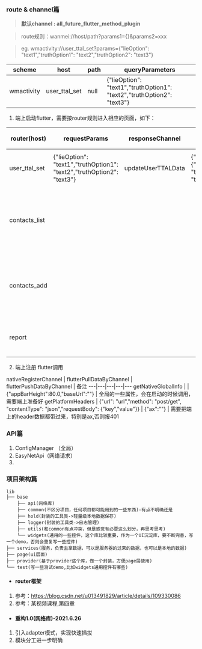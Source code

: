 

### route & channel篇
> **默认channel : all_future_flutter_method_plugin**

> route规则：wanmei://host/path?params1={}&params2=xxx

> eg.  wmactivity://user_ttal_set?params={"lieOption": "text1","truthOption1": "text2","truthOption2": "text3"}

scheme | host | path | queryParameters
--|--|--|--
wmactivity | user_ttal_set | null | {"lieOption": "text1","truthOption1": "text2","truthOption2": "text3"}
 
 

1. 端上启动flutter，需要按router规则进入相应的页面，如下：

router(host) | requestParams | responseChannel | responseData | 备注
---|---|---|---|---
user_ttal_set | {"lieOption": "text1","truthOption1": "text2","truthOption2": "text3"} | updateUserTTALData | {"type":"TTAL","ttalQuestion":{"lieOption":"t1", "truthOption1":"t2", "truthOption2":"t3"}} | 俩真一假
contacts_list |  |  |  | 购票联系人列表
contacts_add |  |  |  | 新增购票联系人
report |  |  |  | 举报页面

2. 端上注册 flutter调用

nativeRegisterChannel | flutterPullDataByChannel | flutterPushDataByChannel | 备注
---|---|---|---|---
getNativeGlobalInfo |  | {"appBarHeight":80.0,"baseUrl":""} | 全局的一些属性，会在启动的时候调用，需要端上准备好
getPlatformHeaders | {"url": "url","method": "post/get", "contentType": "json","requestBody": {"key","value"}} | {"ax":""} | 需要把端上的header数据都带过来，特别是ax,否则报401

### API篇

1. ConfigManager （全局）
2. EasyNetApi（网络请求） 
3. 

### 项目架构篇

```
lib
├── base
    ├── api(网络库)
    ├── common(不区分项目，任何项目都可能用到的一些东西)-有点不明确还是
    ├── hold(封装的工具类->轻量级本地数据保存)
    ├── logger(封装的工具类->日志管理)
    ├── utils(和common有点冲突，但是感觉有必要这么划分，再思考思考)
    └── widgets(通用的一些控件，这个库比较重要，作为一个UI沉淀库，要不断完善，写一个demo，否则会重复写一些控件)
├── services(服务，负责去拿数据，可以是服务器的过来的数据，也可以是本地的数据)
├── page(ui层面)
├── provider(基于provider这个库，做一个封装，方便page层使用)
└── test(写一些测试demo,比如widgets通用控件有哪些)
```

- #### router框架
1. 参考：https://blog.csdn.net/u013491829/article/details/109330086
2. 参考：某视频课程,第四章

- #### 重构1.0(网络库)-2021.6.26
1. 引入adapter模式，实现快速插拔
2. 模块分工进一步明确
